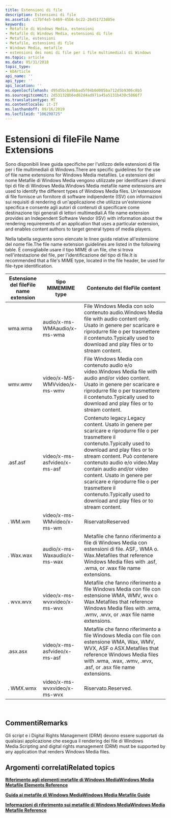 ```yaml
---
title: Estensioni di file
description: Estensioni di file
ms.assetid: c17bf4e5-b469-45b6-bc22-2b451723d85e
keywords:
- Metafile di Windows Media, estensioni
- Metafile di Windows Media, estensioni di file
- Metafile, estensioni
- Metafile, estensioni di file
- Windows Media, metafile
- estensioni dei nomi di file per i file multimediali di Windows
ms.topic: article
ms.date: 05/31/2018
topic_type:
- kbArticle
api_name: ''
api_type: ''
api_location: ''
ms.openlocfilehash: d95d5bcba9bbad5f04b0d085ba712d5b9306c8b5
ms.sourcegitcommit: 2d531328b6ed82d4ad971a45a5131b430c5866f7
ms.translationtype: MT
ms.contentlocale: it-IT
ms.lasthandoff: 09/16/2019
ms.locfileid: "106298725"
---
```

# <a name="file-name-extensions"></a><span data-ttu-id="5b788-109">Estensioni di file</span><span class="sxs-lookup"><span data-stu-id="5b788-109">File Name Extensions</span></span>

<span data-ttu-id="5b788-110">Sono disponibili linee guida specifiche per l'utilizzo delle estensioni di file per i file multimediali di Windows.</span><span class="sxs-lookup"><span data-stu-id="5b788-110">There are specific guidelines for the use of file name extensions for Windows Media metafiles.</span></span> <span data-ttu-id="5b788-111">Le estensioni del nome Metafile di Windows Media vengono utilizzate per identificare i diversi tipi di file di Windows Media.</span><span class="sxs-lookup"><span data-stu-id="5b788-111">Windows Media metafile name extensions are used to identify the different types of Windows Media files.</span></span> <span data-ttu-id="5b788-112">Un'estensione di file fornisce un fornitore di software indipendente (ISV) con informazioni sui requisiti di rendering di un'applicazione che utilizza un'estensione specifica e consente agli autori di contenuti di specificare come destinazione tipi generali di lettori multimediali.</span><span class="sxs-lookup"><span data-stu-id="5b788-112">A file name extension provides an Independent Software Vendor (ISV) with information about the rendering requirements of an application that uses a particular extension, and enables content authors to target general types of media players.</span></span>

<span data-ttu-id="5b788-113">Nella tabella seguente sono elencate le linee guida relative all'estensione del nome file.</span><span class="sxs-lookup"><span data-stu-id="5b788-113">The file name extension guidelines are listed in the following table.</span></span> <span data-ttu-id="5b788-114">È consigliabile usare il tipo MIME di un file, che si trova nell'intestazione del file, per l'identificazione del tipo di file.</span><span class="sxs-lookup"><span data-stu-id="5b788-114">It is recommended that a file's MIME type, located in the file header, be used for file-type identification.</span></span>



| <span data-ttu-id="5b788-115">Estensione del file</span><span class="sxs-lookup"><span data-stu-id="5b788-115">File name extension</span></span> | <span data-ttu-id="5b788-116">tipo MIME</span><span class="sxs-lookup"><span data-stu-id="5b788-116">MIME type</span></span>      | <span data-ttu-id="5b788-117">Contenuto del file</span><span class="sxs-lookup"><span data-stu-id="5b788-117">File content</span></span>                                                                                                                                                                            |
|---------------------|----------------|-----------------------------------------------------------------------------------------------------------------------------------------------------------------------------------------|
| <span data-ttu-id="5b788-118">wma</span><span class="sxs-lookup"><span data-stu-id="5b788-118">.wma</span></span>                | <span data-ttu-id="5b788-119">audio/x-ms-WMA</span><span class="sxs-lookup"><span data-stu-id="5b788-119">audio/x-ms-wma</span></span> | <span data-ttu-id="5b788-120">File Windows Media con solo contenuto audio.</span><span class="sxs-lookup"><span data-stu-id="5b788-120">Windows Media file with audio content only.</span></span> <span data-ttu-id="5b788-121">Usato in genere per scaricare e riprodurre file o per trasmettere il contenuto.</span><span class="sxs-lookup"><span data-stu-id="5b788-121">Typically used to download and play files or to stream content.</span></span>                                                                             |
| <span data-ttu-id="5b788-122">wmv</span><span class="sxs-lookup"><span data-stu-id="5b788-122">.wmv</span></span>                | <span data-ttu-id="5b788-123">video/x-MS-WMV</span><span class="sxs-lookup"><span data-stu-id="5b788-123">video/x-ms-wmv</span></span> | <span data-ttu-id="5b788-124">File Windows Media con contenuto audio e/o video.</span><span class="sxs-lookup"><span data-stu-id="5b788-124">Windows Media file with audio and/or video content.</span></span> <span data-ttu-id="5b788-125">Usato in genere per scaricare e riprodurre file o per trasmettere il contenuto.</span><span class="sxs-lookup"><span data-stu-id="5b788-125">Typically used to download and play files or to stream content.</span></span>                                                                     |
| <span data-ttu-id="5b788-126">.asf</span><span class="sxs-lookup"><span data-stu-id="5b788-126">.asf</span></span>                | <span data-ttu-id="5b788-127">video/x-ms-asf</span><span class="sxs-lookup"><span data-stu-id="5b788-127">video/x-ms-asf</span></span> | <span data-ttu-id="5b788-128">Contenuto legacy.</span><span class="sxs-lookup"><span data-stu-id="5b788-128">Legacy content.</span></span> <span data-ttu-id="5b788-129">Usato in genere per scaricare e riprodurre file o per trasmettere il contenuto.</span><span class="sxs-lookup"><span data-stu-id="5b788-129">Typically used to download and play files or to stream content.</span></span> <span data-ttu-id="5b788-130">Può contenere contenuto audio e/o video.</span><span class="sxs-lookup"><span data-stu-id="5b788-130">May contain audio and/or video content.</span></span> <span data-ttu-id="5b788-131">Usato in genere per scaricare e riprodurre file o per trasmettere il contenuto.</span><span class="sxs-lookup"><span data-stu-id="5b788-131">Typically used to download and play files or to stream content.</span></span> |
| <span data-ttu-id="5b788-132">. WM</span><span class="sxs-lookup"><span data-stu-id="5b788-132">.wm</span></span>                 | <span data-ttu-id="5b788-133">video/x-ms-WM</span><span class="sxs-lookup"><span data-stu-id="5b788-133">video/x-ms-wm</span></span>  | <span data-ttu-id="5b788-134">Riservato</span><span class="sxs-lookup"><span data-stu-id="5b788-134">Reserved</span></span>                                                                                                                                                                                |
| <span data-ttu-id="5b788-135">. Wax</span><span class="sxs-lookup"><span data-stu-id="5b788-135">.wax</span></span>                | <span data-ttu-id="5b788-136">audio/x-ms-Wax</span><span class="sxs-lookup"><span data-stu-id="5b788-136">audio/x-ms-wax</span></span> | <span data-ttu-id="5b788-137">Metafile che fanno riferimento a file di Windows Media con estensioni di file. ASF,. WMA o. Wax.</span><span class="sxs-lookup"><span data-stu-id="5b788-137">Metafiles that reference Windows Media files with .asf, .wma, or .wax file name extensions.</span></span>                                                                                             |
| <span data-ttu-id="5b788-138">. wvx</span><span class="sxs-lookup"><span data-stu-id="5b788-138">.wvx</span></span>                | <span data-ttu-id="5b788-139">video/x-ms-wvx</span><span class="sxs-lookup"><span data-stu-id="5b788-139">video/x-ms-wvx</span></span> | <span data-ttu-id="5b788-140">Metafile che fanno riferimento a file Windows Media con file con estensione WMA, WMV, wvx o Wax.</span><span class="sxs-lookup"><span data-stu-id="5b788-140">Metafiles that reference Windows Media files with .wma, .wmv, .wvx, or .wax file name extensions.</span></span>                                                                                       |
| <span data-ttu-id="5b788-141">.asx</span><span class="sxs-lookup"><span data-stu-id="5b788-141">.asx</span></span>                | <span data-ttu-id="5b788-142">video/x-ms-asf</span><span class="sxs-lookup"><span data-stu-id="5b788-142">video/x-ms-asf</span></span> | <span data-ttu-id="5b788-143">Metafile che fanno riferimento a file Windows Media con file con estensione WMA, Wax, WMV, WVX, ASF o ASX.</span><span class="sxs-lookup"><span data-stu-id="5b788-143">Metafiles that reference Windows Media files with .wma, .wax, .wmv, .wvx, .asf, or .asx file name extensions.</span></span>                                                                           |
| <span data-ttu-id="5b788-144">. WMX</span><span class="sxs-lookup"><span data-stu-id="5b788-144">.wmx</span></span>                | <span data-ttu-id="5b788-145">video/x-ms-wvx</span><span class="sxs-lookup"><span data-stu-id="5b788-145">video/x-ms-wvx</span></span> | <span data-ttu-id="5b788-146">Riservato.</span><span class="sxs-lookup"><span data-stu-id="5b788-146">Reserved.</span></span>                                                                                                                                                                               |



 

## <a name="remarks"></a><span data-ttu-id="5b788-147">Commenti</span><span class="sxs-lookup"><span data-stu-id="5b788-147">Remarks</span></span>

<span data-ttu-id="5b788-148">Gli script e i Digital Rights Management (DRM) devono essere supportati da qualsiasi applicazione che esegua il rendering dei file di Windows Media.</span><span class="sxs-lookup"><span data-stu-id="5b788-148">Scripting and digital rights management (DRM) must be supported by any application that renders Windows Media files.</span></span>

## <a name="related-topics"></a><span data-ttu-id="5b788-149">Argomenti correlati</span><span class="sxs-lookup"><span data-stu-id="5b788-149">Related topics</span></span>

<dl> <dt>

[<span data-ttu-id="5b788-150">**Riferimento agli elementi metafile di Windows Media**</span><span class="sxs-lookup"><span data-stu-id="5b788-150">**Windows Media Metafile Elements Reference**</span></span>](windows-media-metafile-elements-reference.md)
</dt> <dt>

[<span data-ttu-id="5b788-151">**Guida ai metafile di Windows Media**</span><span class="sxs-lookup"><span data-stu-id="5b788-151">**Windows Media Metafile Guide**</span></span>](windows-media-metafile-guide.md)
</dt> <dt>

[<span data-ttu-id="5b788-152">**Informazioni di riferimento sui metafile di Windows Media**</span><span class="sxs-lookup"><span data-stu-id="5b788-152">**Windows Media Metafile Reference**</span></span>](windows-media-metafile-reference.md)
</dt> </dl>

 

 




